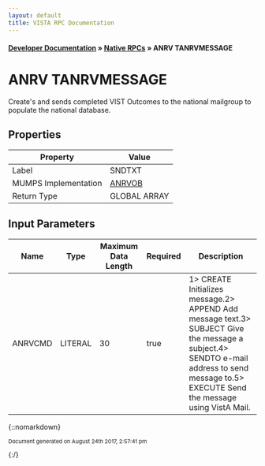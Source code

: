 ```yaml
---
layout: default
title: VISTA RPC Documentation
---
```


#### [Developer Documentation](../index) &#187; [Native RPCs](TableOfContents) &#187; ANRV TANRVMESSAGE<br/>
# ANRV TANRVMESSAGE

Create's and sends completed VIST Outcomes to the national mailgroup to populate the national database.

## Properties

Property | Value
--- | ---
Label | SNDTXT
MUMPS Implementation | [ANRVOB](http://code.osehra.org/dox/Routine_ANRVOB_source.html)
Return Type | GLOBAL ARRAY


## Input Parameters

Name | Type | Maximum Data Length | Required | Description
--- | --- | --- | --- | ---
ANRVCMD | LITERAL | 30 | true | 1&gt; CREATE       Initializes message.2&gt; APPEND       Add message text.3&gt; SUBJECT      Give the message a subject.4&gt; SENDTO       e-mail address to send message to.5&gt; EXECUTE      Send the message using VistA Mail.



{::nomarkdown} <br/><p style="font-size: 11px">Document generated on August 24th 2017, 2:57:41 pm</p>{:/}